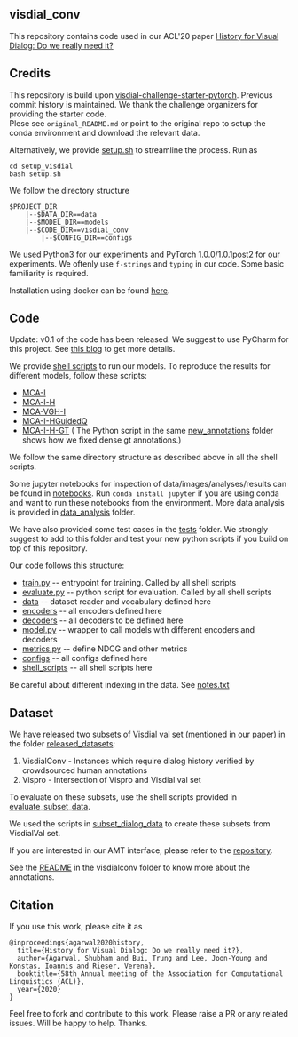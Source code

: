 ## visdial_conv

This repository contains code used in our ACL'20 paper [History for Visual Dialog: Do we really need it?](https://arxiv.org/pdf/2005.07493.pdf)

## Credits

This repository is build upon [visdial-challenge-starter-pytorch](https://github.com/batra-mlp-lab/visdial-challenge-starter-pytorch). Previous commit history is maintained. We thank the challenge organizers for providing the starter code.  
Plese see `original_README.md` or point to the original repo to setup the conda environment and download the relevant data.

Alternatively, we provide [setup.sh](/setup_visdial/setup.sh) to streamline the process. Run as 

```
cd setup_visdial
bash setup.sh
```

We follow the directory structure

```
$PROJECT_DIR
    |--$DATA_DIR==data 
    |--$MODEL_DIR==models
    |--$CODE_DIR==visdial_conv
        |--$CONFIG_DIR==configs
```

We used Python3 for our experiments and PyTorch 1.0.0/1.0.1post2 for our experiments. We oftenly use `f-strings` and `typing` in our code. Some basic familiarity is required. 

Installation using docker can be found [here](./docker).

## Code

Update: v0.1 of the code has been released. We suggest to use PyCharm for this project. See [this blog](https://medium.com/analytics-vidhya/code-like-a-pro-ish-right-from-101-tools-from-a-deep-learning-perspective-34d8df1e38e#42e8) to get more details. 

We provide [shell scripts](./shell_scripts) to run our models. To reproduce the results for different models, follow these scripts:

- [MCA-I](./shell_scripts/train_and_evaluate_mcan_img_only.sh)
- [MCA-I-H](./shell_scripts/train_and_evaluate_mcan_img_mcan_hist.sh)
- [MCA-VGH-I](./shell_scripts/train_and_evaluate_mcan_img_mcan_vqa_hist_attn.sh)
- [MCA-I-HGuidedQ](./shell_scripts/train_and_evaluate_hist_guided_qmcan.sh)
- [MCA-I-H-GT](./new_annotations/train_and_evaluate_mcan_img_mcan_hist.sh)
( The Python script in the same [new_annotations](./new_annotations) folder shows how we fixed dense gt annotations.)


We follow the same directory structure as described above in all the shell scripts.   

Some jupyter notebooks for inspection of data/images/analyses/results can be found in [notebooks](./notebooks).
Run `conda install jupyter` if you are using conda and want to run these notebooks from the environment. More data analysis is provided in [data_analysis](./data_analysis) folder.

We have also provided some test cases in the [tests](./tests) folder. We strongly suggest to add to this folder and test your new python scripts if you build on top of this repository. 

Our code follows this structure: 

- [train.py](train.py) -- entrypoint for training. Called by all shell scripts
- [evaluate.py](evaluate.py) -- python script for evaluation. Called by all shell scripts
- [data](./visdialch/data) -- dataset reader and vocabulary defined here
- [encoders](./visdialch/encoders) -- all encoders defined here
- [decoders](./visdialch/decoders) -- all decoders to be defined here
- [model.py](./visdialch/model.py) -- wrapper to call models with different encoders and decoders
- [metrics.py](./visdialch/metrics.py) -- define NDCG and other metrics
- [configs](./configs) -- all configs defined here
- [shell_scripts](./shell_scripts) -- all shell scripts here

Be careful about different indexing in the data. See [notes.txt](./notes.txt)

## Dataset

We have released two subsets of Visdial val set (mentioned in our paper) in the folder [released_datasets](./released_datasets): 
1. VisdialConv - Instances which require dialog history verified by crowdsourced human annotations
2. Vispro - Intersection of Vispro and Visdial val set

To evaluate on these subsets, use the shell scripts provided in [evaluate_subset_data](./evaluate_subset_data).

We used the scripts in [subset_dialog_data](./subset_dialog_data) to create these subsets from VisdialVal set.

If you are interested in our AMT interface, please refer to the [repository](https://github.com/shubhamagarwal92/visdialconv-amt).

See the [README](./released_datasets/visdialconv/README.md) in the visdialconv folder to know more about the annotations. 

## Citation

If you use this work, please cite it as
```
@inproceedings{agarwal2020history,
  title={History for Visual Dialog: Do we really need it?},
  author={Agarwal, Shubham and Bui, Trung and Lee, Joon-Young and Konstas, Ioannis and Rieser, Verena},
  booktitle={58th Annual meeting of the Association for Computational Linguistics (ACL)},
  year={2020}
}
```

Feel free to fork and contribute to this work. Please raise a PR or any related issues. Will be happy to help. Thanks.


